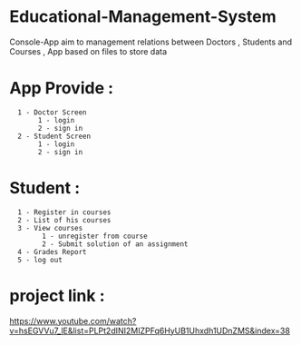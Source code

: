 # Educational-Management-System

Console-App aim to management relations between Doctors , Students and Courses , App based on files to store data 

# App Provide :
      1 - Doctor Screen 
           1 - login 
           2 - sign in
      2 - Student Screen
           1 - login 
           2 - sign in
      
# Student :
      1 - Register in courses 
      2 - List of his courses
      3 - View courses
            1 - unregister from course
            2 - Submit solution of an assignment
      4 - Grades Report 
      5 - log out 


# project link :
https://www.youtube.com/watch?v=hsEGVVu7_lE&list=PLPt2dINI2MIZPFq6HyUB1Uhxdh1UDnZMS&index=38

